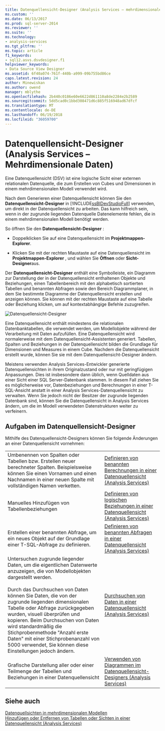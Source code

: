 ```yaml
---
title: Datenquellensicht-Designer (Analysis Services – mehrdimensionale Daten) | Microsoft Docs
ms.custom: ''
ms.date: 06/13/2017
ms.prod: sql-server-2014
ms.reviewer: ''
ms.suite: ''
ms.technology:
- analysis-services
ms.tgt_pltfrm: ''
ms.topic: article
f1_keywords:
- sql12.asvs.dsvdesigner.f1
helpviewer_keywords:
- Data Source View Designer
ms.assetid: 6f40a074-761f-440b-a999-09b755bd86ce
caps.latest.revision: 24
author: Minewiskan
ms.author: owend
manager: mblythe
ms.openlocfilehash: 2b440c0186e60e6622d861110a8de2284e2b2589
ms.sourcegitcommit: 5dd5cad0c1bbd308471d6c885f516948ad67dfcf
ms.translationtype: MT
ms.contentlocale: de-DE
ms.lasthandoff: 06/19/2018
ms.locfileid: "36059700"
---
```

# <a name="data-source-view-designer-analysis-services---multidimensional-data"></a>Datenquellensicht-Designer (Analysis Services – Mehrdimensionale Daten)
  Eine Datenquellensicht (DSV) ist eine logische Sicht einer externen relationalen Datenquelle, die zum Erstellen von Cubes und Dimensionen in einem mehrdimensionalen Modell verwendet wird.  
  
 Nach dem Generieren einer Datenquellensicht können Sie den **Datenquellensicht-Designer** in [!INCLUDE[ssBIDevStudioFull](../includes/ssbidevstudiofull-md.md)] verwenden, um direkt in der Datenquellensicht zu arbeiten. Das kann hilfreich sein, wenn in der zugrunde liegenden Datenquelle Datenelemente fehlen, die in einem mehrdimensionalen Modell benötigt werden.  
  
 So öffnen Sie den **Datenquellensicht-Designer** :  
  
-   Doppelklicken Sie auf eine Datenquellensicht im **Projektmappen-Explorer**.  
  
-   Klicken Sie mit der rechten Maustaste auf eine Datenquellensicht im **Projektmappen-Explorer** , und wählen Sie **Öffnen** oder **Sicht-Designer**aus.  
  
 Der **Datenquellensicht-Designer** enthält eine Symbolleiste, ein Diagramm zur Darstellung der in der Datenquellensicht enthaltenen Objekte und Beziehungen, einen Tabellenbereich mit den alphabetisch sortierten Tabellen und benannten Abfragen sowie den Bereich Diagrammplaner, in dem Sie bestimmte Diagramme der Datenquellensicht erstellen und anzeigen können. Sie können mit der rechten Maustaste auf eine Tabelle oder Beziehung klicken, um auf kontextabhängige Befehle zuzugreifen.  
  
 ![Datenquellensicht-Designer](media/ssas-dsvdesigner.PNG "Datenquellensicht-Designer")  
  
 Eine Datenquellensicht enthält mindestens die relationalen Datenbanktabellen, die verwendet werden, um Modellobjekte während der Verarbeitung mit Daten aufzufüllen. Eine Datenquellensicht wird normalerweise mit dem Datenquellensicht-Assistenten generiert. Tabellen, Spalten und Beziehungen in der Datenquellensicht bilden die Grundlage für Dimensionen und Measures in einem Cube. Nachdem die Datenquellensicht erstellt wurde, können Sie sie mit dem Datenquellensicht-Designer ändern.  
  
 Meistens verwenden Analysis Services-Entwickler generierte Datenquellensichten in ihrem Originalzustand oder nur mit geringfügigen Anpassungen. Dies ist insbesondere dann üblich, wenn Quelldaten aus einer Sicht einer SQL Server-Datenbank stammen. In diesem Fall ziehen Sie es möglicherweise vor, Datenbeziehungen und Berechnungen in einer T-SQL-Ansicht anstatt in einer Analysis Services-Datenquellensicht zu verwalten. Wenn Sie jedoch nicht der Besitzer der zugrunde liegenden Datenbank sind, können Sie die Datenquellensicht in Analysis Services ändern, um die im Modell verwendeten Datenstrukturen weiter zu verfeinern.  
  
## <a name="tasks-in-data-source-view-designer"></a>Aufgaben im Datenquellensicht-Designer  
 Mithilfe des Datenquellensicht-Designers können Sie folgende Änderungen an einer Datenquellensicht vornehmen:  
  
|||  
|-|-|  
|Umbenennen von Spalten oder Tabellen bzw. Erstellen neuer berechneter Spalten. Beispielsweise können Sie einen Vornamen und einen Nachnamen in einer neuen Spalte mit vollständigen Namen verketten.|[Definieren von benannten Berechnungen in einer Datenquellensicht &#40;Analysis Services&#41;](multidimensional-models/define-named-calculations-in-a-data-source-view-analysis-services.md)|  
|Manuelles Hinzufügen von Tabellenbeziehungen|[Definieren von logischen Beziehungen in einer Datenquellensicht &#40;Analysis Services&#41;](multidimensional-models/define-logical-relationships-in-a-data-source-view-analysis-services.md)|  
|Erstellen einer benannten Abfrage, um ein neues Objekt auf der Grundlage einer T-SQL-Abfrage zu definieren.|[Definieren von benannten Abfragen in einer Datenquellensicht &#40;Analysis Services&#41;](multidimensional-models/define-named-queries-in-a-data-source-view-analysis-services.md)|  
|Untersuchen zugrunde liegender Daten, um die eigentlichen Datenwerte anzuzeigen, die von Modellobjekten dargestellt werden.<br /><br /> Durch das Durchsuchen von Daten können Sie Daten, die von der zugrunde liegenden dimensionalen Tabelle oder Abfrage zurückgegeben wurden, visuell überprüfen und kopieren. Beim Durchsuchen von Daten wird standardmäßig die Stichprobenmethode "Anzahl erste Daten" mit einer Stichprobenanzahl von 5000 verwendet, Sie können diese Einstellungen jedoch ändern.|[Durchsuchen von Daten in einer Datenquellensicht &#40;Analysis Services&#41;](multidimensional-models/explore-data-in-a-data-source-view-analysis-services.md)|  
|Grafische Darstellung aller oder einer Teilmenge der Tabellen und Beziehungen in einer Datenquellensicht|[Verwenden von Diagrammen im Datenquellensicht-Designers &#40;Analysis Services&#41;](multidimensional-models/work-with-diagrams-in-data-source-view-designer-analysis-services.md)|  
  
## <a name="see-also"></a>Siehe auch  
 [Datenquellsichten in mehrdimensionalen Modellen](multidimensional-models/data-source-views-in-multidimensional-models.md)   
 [Hinzufügen oder Entfernen von Tabellen oder Sichten in einer Datenquellensicht &#40;Analysis Services&#41;](multidimensional-models/adding-or-removing-tables-or-views-in-a-data-source-view-analysis-services.md)  
  
  